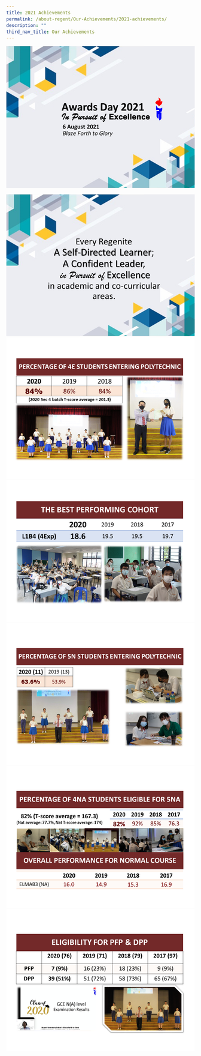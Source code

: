 ```yaml
---
title: 2021 Achievements
permalink: /about-regent/Our-Achievements/2021-achievements/
description: ""
third_nav_title: Our Achievements
---
```

![](/images/Slide-1.png)

![](/images/Slide2.png)
![](/images/Slide3.png)
![](/images/Slide4.png)
![](/images/Slide5.png)
![](/images/Slide6.png)
![](/images/Slide7.png)